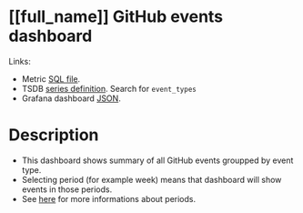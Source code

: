 <h1 id="dashboard-header">[[full_name]] GitHub events dashboard</h1>
<p>Links:</p>
<ul>
<li>Metric <a href="https://github.com/cncf/devstats/blob/master/metrics/shared/event_types.sql" target="_blank">SQL file</a>.</li>
<li>TSDB <a href="https://github.com/cncf/devstats/blob/master/metrics/shared/metrics.yaml" target="_blank">series definition</a>. Search for <code>event_types</code></li>
<li>Grafana dashboard <a href="https://github.com/cncf/devstats/blob/master/grafana/dashboards/[[lower_name]]/github-events.json" target="_blank">JSON</a>.</li>
</ul>
<h1 id="description">Description</h1>
<ul>
<li>This dashboard shows summary of all GitHub events groupped by event type.</li>
<li>Selecting period (for example week) means that dashboard will show events in those periods.</li>
<li>See <a href="https://github.com/cncf/devstats/blob/master/docs/periods.md" target="_blank">here</a> for more informations about periods.</li>
</ul>

